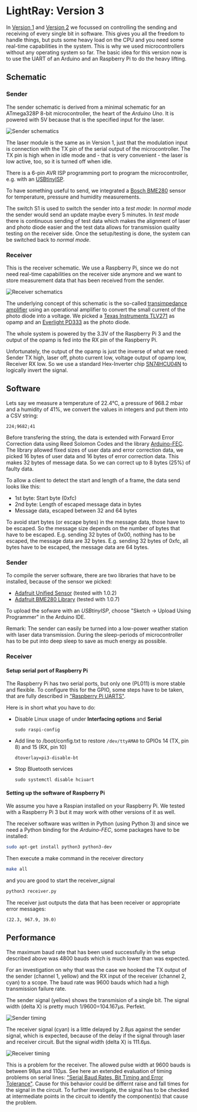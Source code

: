 # LightRay: Version 3

In [Version 1](../Version1/README.md) and [Version 2](../Version2/README.md) we focussed on controlling the sending and receiving of every single bit in software. This gives you all the freedom to handle things, but puts some heavy load on the CPU and you need some real-time capabilities in the system. This is why we used microcontrollers without any operating system so far. The basic idea for this version now is to use the UART of an Arduino and an Raspberry Pi to do the heavy lifting.

## Schematic

### Sender

The sender schematic is derived from a minimal schematic for an ATmega328P 8-bit microcontroller, the heart of the *Arduino Uno*. It is powered with 5V because that is the specified input for the laser.

![Sender schematics](schematic_sender.png)

The laser module is the same as in Version 1, just that the modulation input is connection with the TX pin of the serial output of the microcontroller. The TX pin is high when in idle mode and - that is very convenient - the laser is low active, too, so it is turned off when idle.

There is a 6-pin AVR ISP programming port to program the microcontroller, e.g. with an [USBtinyISP](https://learn.adafruit.com/usbtinyisp/overview).

To have something useful to send, we integrated a [Bosch BME280](https://www.adafruit.com/product/2652) sensor for temperature, pressure and humidity measurements.

The switch S1 is used to switch the sender into a *test mode*: In *normal mode* the sender would send an update maybe every 5 minutes. In *test mode* there is continuous sending of test data which makes the alignment of laser and photo diode easier and the test data allows for transmission quality testing on the receiver side. Once the setup/testing is done, the system can be switched back to *normal mode*.

### Receiver

This is the receiver schematic. We use a Raspberry Pi, since we do not need real-time capabilities on the receiver side anymore and we want to store measurement data that has been received from the sender.

![Receiver schematics](schematic_receiver.png)

The underlying concept of this schematic is the so-called [transimpedance amplifier](https://en.wikipedia.org/wiki/Transimpedance_amplifier) using an operational amplifier to convert the small current of the photo diode into a voltage. We picked a [Texas Instruments TLV271](http://www.ti.com/lit/ds/symlink/tlv274.pdf) as opamp and an [Everlight PD333](http://www.everlight.com/file/ProductFile/PD333-3C-H0-L2.pdf) as the photo diode.

The whole system is powered by the 3.3V of the Raspberry Pi 3 and the output of the opamp is fed into the RX pin of the Raspberry Pi.

Unfortunately, the output of the opamp is just the inverse of what we need: Sender TX high, laser off, photo current low, voltage output of opamp low, Receiver RX low. So we use a standard Hex-Inverter chip [SN74HCU04N](http://www.ti.com/lit/ds/symlink/sn74hcu04.pdf) to logically invert the signal.

## Software

Lets say we measure a temperature of 22.4°C, a pressure of 968.2 mbar and a humidity of 41%, we convert the values in integers and put them into a CSV string:

```
224;9682;41
```

Before transfering the string, the data is extended with Forward Error Correction data using Reed Solomon Codes and the library [Arduino-FEC](https://github.com/simonyipeter/Arduino-FEC). The library allowed fixed sizes of user data and error correction data, we picked 16 bytes of user data and 16 bytes of error correction data. This makes 32 bytes of message data. So we can correct up to 8 bytes (25%) of faulty data.

To allow a client to detect the start and length of a frame, the data send looks like this:

* 1st byte: Start byte (0xfc)
* 2nd byte: Length of escaped message data in bytes
* Message data, escaped between 32 and 64 bytes

To avoid start bytes (or escape bytes) in the message data, those have to be escaped. So the message size depends on the number of bytes that have to be escaped. E.g. sending 32 bytes of 0x00, nothing has to be escaped, the message data are 32 bytes. E.g. sending 32 bytes of 0xfc, all bytes have to be escaped, the message data are 64 bytes.

### Sender

To compile the server software, there are two libraries that have to be installed, because of the sensor we picked:

* [Adafruit Unified Sensor](https://github.com/adafruit/Adafruit_Sensor) (tested with 1.0.2)
* [Adafruit BME280 Library](https://github.com/adafruit/Adafruit_BME280_Library) (tested with 1.0.7)

To upload the sofware with an *USBtinyISP*, choose "Sketch -> Upload Using Programmer" in the Arduino IDE.

Remark: The sender can easily be turned into a low-power weather station with laser data transmission. During the sleep-periods of microcontroller has to be put into deep sleep to save as much energy as possible.

### Receiver

#### Setup serial port of Raspberry Pi

The Raspberry Pi has two serial ports, but only one (PL011) is more stable and flexible. To configure this for the GPIO, some steps have to be taken, that are fully described in ["Raspberry Pi UARTS"](https://www.raspberrypi.org/documentation/configuration/uart.md).

Here is in short what you have to do:

* Disable Linux usage of under **Interfacing options** and **Serial**

  ```
  sudo raspi-config
  ```

* Add line to /boot/config.txt to restore ```/dev/ttyAMA0``` to GPIOs 14 (TX, pin 8) and 15 (RX, pin 10)

  ```
  dtoverlay=pi3-disable-bt
  ```

* Stop Bluetooth services

  ```
  sudo systemctl disable hciuart
  ```

#### Setting up the software of Raspberry Pi

We assume you have a Raspian installed on your Raspberry Pi. We tested with a Raspberry Pi 3 but it may work with other versions of it as well.

The receiver software was written in Python (using Python 3) and since we need a Python binding for the *Arduino-FEC*, some packages have to be installed:

```bash
sudo apt-get install python3 python3-dev
```

Then execute a make command in the receiver directory

```bash
make all
```

and you are good to start the receiver_signal

```bash
python3 receiver.py
```

The receiver just outputs the data that has been receiver or appropriate error messages:

```
(22.3, 967.9, 39.0)
```

## Performance

The maximum baud rate that has been used successfully in the setup described above was 4800 bauds which is much lower than was expected.

For an investigation on why that was the case we hooked the TX output of the sender (channel 1, yellow) and the RX input of the receiver (channel 2, cyan) to a scope. The baud rate was 9600 bauds which had a high transmission failure rate.

The sender signal (yellow) shows the transmision of a single bit. The signal width (delta X) is pretty much 1/9600=104.167µs. Perfekt.

![Sender timing](sender_timing.png)

The receiver signal (cyan) is a little delayed by 2.8µs against the sender signal, which is expected, because of the delay if the signal through laser and receiver circuit. But the signal width (delta X) is 111.6µs.

![Receiver timing](receiver_timing.png)

This is a problem for the receiver. The allowed pulse width at 9600 bauds is between 98µs and 110µs. See here an extended evaluation of timing problems on serial lines: ["Serial Baud Rates, Bit Timing and Error Tolerance"](http://www.picaxe.com/docs/baudratetolerance.pdf). Cause for this behavior could be differnt raise and fall times for the signal in the circuit. To further investigate, the signal has to be checked at intermediate points in the circuit to identify the component(s) that cause the problem.
